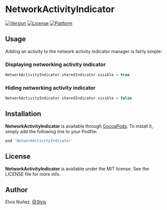# NetworkActivityIndicator

[![Version](https://img.shields.io/cocoapods/v/NetworkActivityIndicator.svg?style=flat)](https://cocoapods.org/pods/NetworkActivityIndicator)
[![License](https://img.shields.io/cocoapods/l/NetworkActivityIndicator.svg?style=flat)](https://cocoapods.org/pods/NetworkActivityIndicator)
[![Platform](https://img.shields.io/cocoapods/p/NetworkActivityIndicator.svg?style=flat)](https://cocoapods.org/pods/NetworkActivityIndicator)

## Usage

Adding an activity to the network activity indicator manager is fairly simple:

### Displaying networking activity indicator

```swift
NetworkActivityIndicator.sharedIndicator.visible = true
```

### Hiding networking activity indicator

```swift
NetworkActivityIndicator.sharedIndicator.visible = false
```

## Installation

**NetworkActivityIndicator** is available through [CocoaPods](http://cocoapods.org). To install
it, simply add the following line to your Podfile:

```ruby
pod 'NetworkActivityIndicator'
```

## License

**NetworkActivityIndicator** is available under the MIT license. See the LICENSE file for more info.

## Author

Elvis Nuñez, [@3lvis](https://twitter.com/3lvis)
